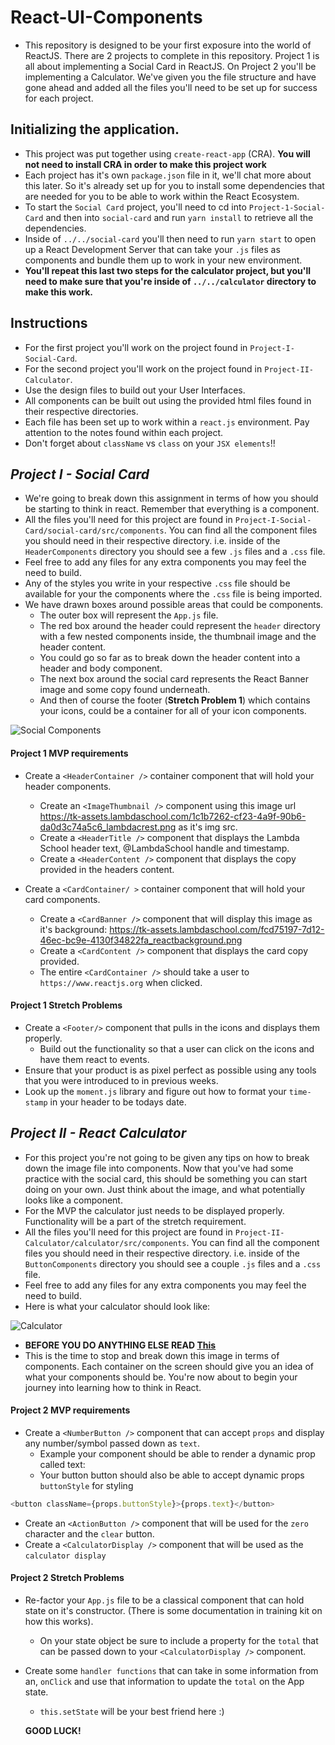 # React-UI-Components


- This repository is designed to be your first exposure into the world of ReactJS. There are 2 projects to complete in this repository. Project 1 is all about implementing a Social Card in ReactJS. On Project 2 you'll be implementing a Calculator. We've given you the file structure and have gone ahead and added all the files you'll need to be set up for success for each project.

## Initializing the application.

- This project was put together using `create-react-app` (CRA). **You will not need to install CRA in order to make this project work**
- Each project has it's own `package.json` file in it, we'll chat more about this later. So it's already set up for you to install some dependencies that are needed for you to be able to work within the React Ecosystem.
- To start the `Social Card` project, you'll need to cd into `Project-1-Social-Card` and then into `social-card` and run `yarn install` to retrieve all the dependencies.
- Inside of `../../social-card` you'll then need to run `yarn start` to open up a React Development Server that can take your `.js` files as components and bundle them up to work in your new environment.
- **You'll repeat this last two steps for the calculator project, but you'll need to make sure that you're inside of `../../calculator` directory to make this work.**

## Instructions


- For the first project you'll work on the project found in `Project-I-Social-Card`.
- For the second project you'll work on the project found in `Project-II-Calculator`.
- Use the design files to build out your User Interfaces.
- All components can be built out using the provided html files found in their respective directories.
- Each file has been set up to work within a `react.js` environment. Pay attention to the notes found within each project.
- Don't forget about `className` vs `class` on your `JSX elements`!!

## _Project I - Social Card_

- We're going to break down this assignment in terms of how you should be starting to think in react. Remember that everything is a component.
- All the files you'll need for this project are found in `Project-I-Social-Card/social-card/src/components`. You can find all the component files you should need in their respective directory. i.e. inside of the `HeaderComponents` directory you should see a few `.js` files and a `.css` file.
- Feel free to add any files for any extra components you may feel the need to build.
- Any of the styles you write in your respective `.css` file should be available for your the components where the `.css` file is being imported.
- We have drawn boxes around possible areas that could be components.
  - The outer box will represent the `App.js` file.
  - The red box around the header could represent the `header` directory with a few nested components inside, the thumbnail image and the header content.
  - You could go so far as to break down the header content into a header and body component.
  - The next box around the social card represents the React Banner image and some copy found underneath.
  - And then of course the footer (**Stretch Problem 1**) which contains your icons, could be a container for all of your icon components.

![Social Components](sc-component-outline.png)

#### Project 1 MVP requirements

- Create a `<HeaderContainer />` container component that will hold your header components.

  - Create an `<ImageThumbnail />` component using this image url https://tk-assets.lambdaschool.com/1c1b7262-cf23-4a9f-90b6-da0d3c74a5c6_lambdacrest.png as it's img src.
  - Create a `<HeaderTitle />` component that displays the Lambda School header text, @LambdaSchool handle and timestamp.
  - Create a `<HeaderContent />` component that displays the copy provided in the headers content.

- Create a `<CardContainer/ >` container component that will hold your card components.
  - Create a `<CardBanner />` component that will display this image as it's background: https://tk-assets.lambdaschool.com/fcd75197-7d12-46ec-bc9e-4130f34822fa_reactbackground.png
  - Create a `<CardContent />` component that displays the card copy provided.
  - The entire `<CardContainer />` should take a user to `https://www.reactjs.org` when clicked.

#### Project 1 Stretch Problems

- Create a `<Footer/>` component that pulls in the icons and displays them properly.
  - Build out the functionality so that a user can click on the icons and have them react to events.
- Ensure that your product is as pixel perfect as possible using any tools that you were introduced to in previous weeks.
- Look up the `moment.js` library and figure out how to format your `time-stamp` in your header to be todays date.

## _Project II - React Calculator_

- For this project you're not going to be given any tips on how to break down the image file into components. Now that you've had some practice with the social card, this should be something you can start doing on your own. Just think about the image, and what potentially looks like a component.
- For the MVP the calculator just needs to be displayed properly. Functionality will be a part of the stretch requirement.
- All the files you'll need for this project are found in `Project-II-Calculator/calculator/src/components`. You can find all the component files you should need in their respective directory. i.e. inside of the `ButtonComponents` directory you should see a couple `.js` files and a `.css` file.
- Feel free to add any files for any extra components you may feel the need to build.
- Here is what your calculator should look like:

![Calculator](calculator-component.png)

- **BEFORE YOU DO ANYTHING ELSE READ [This](https://reactjs.org/docs/thinking-in-react.html)**
- This is the time to stop and break down this image in terms of components. Each container on the screen should give you an idea of what your components should be. You're now about to begin your journey into learning how to think in React.

#### Project 2 MVP requirements

- Create a `<NumberButton />` component that can accept `props` and display any number/symbol passed down as `text`.
  - Example your component should be able to render a dynamic prop called text:
  - Your button button should also be able to accept dynamic props `buttonStyle` for styling

```js
<button className={props.buttonStyle}>{props.text}</button>
```

- Create an `<ActionButton />` component that will be used for the `zero` character and the `clear` button.
- Create a `<CalculatorDisplay />` component that will be used as the `calculator display`

#### Project 2 Stretch Problems

- Re-factor your `App.js` file to be a classical component that can hold state on it's constructor. (There is some documentation in training kit on how this works).
  - On your state object be sure to include a property for the `total` that can be passed down to your `<CalculatorDisplay />` component.
- Create some `handler functions` that can take in some information from an, `onClick` and use that information to update the `total` on the App state.

  - `this.setState` will be your best friend here :)

  **GOOD LUCK!**
